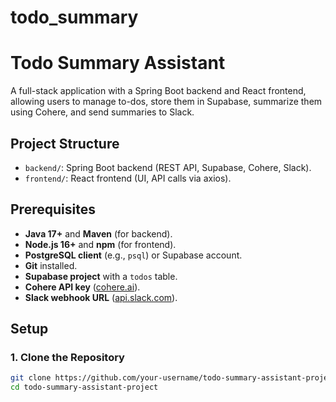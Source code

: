 # todo_summary
# Todo Summary Assistant

A full-stack application with a Spring Boot backend and React frontend, allowing users to manage to-dos, store them in Supabase, summarize them using Cohere, and send summaries to Slack.

## Project Structure
- `backend/`: Spring Boot backend (REST API, Supabase, Cohere, Slack).
- `frontend/`: React frontend (UI, API calls via axios).

## Prerequisites
- **Java 17+** and **Maven** (for backend).
- **Node.js 16+** and **npm** (for frontend).
- **PostgreSQL client** (e.g., `psql`) or Supabase account.
- **Git** installed.
- **Supabase project** with a `todos` table.
- **Cohere API key** ([cohere.ai](https://cohere.ai)).
- **Slack webhook URL** ([api.slack.com](https://api.slack.com)).

## Setup

### 1. Clone the Repository
```bash
git clone https://github.com/your-username/todo-summary-assistant-project.git
cd todo-summary-assistant-project
